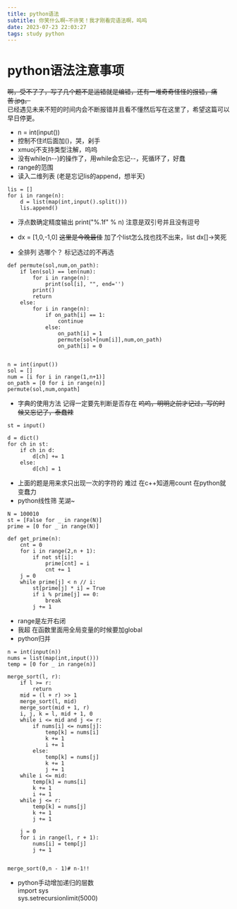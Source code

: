 ```yaml
---
title: python语法
subtitle: 你笑什么啊~不许笑！我才刚看完语法啊，呜呜
date: 2023-07-23 22:03:27
tags: study python
---
```

# python语法注意事项
~~啊，受不了了，写了几个题不是运错就是编错，还有一堆奇奇怪怪的报错，痛苦.jpg。~~    
已经遇见未来不短的时间内会不断报错并且看不懂然后写在这里了，希望这篇可以早日停更。

* n = int(input())
* 控制不住if后面加()，哭，剁手
* xmuoj不支持类型注解，呜呜
* 没有while(n--)的操作了，用while会忘记--，死循环了，好蠢
* range的范围
* 读入二维列表 (老是忘记lis的append，想半天)
```
lis = []
for i in range(n):
    d = list(map(int,input().split()))
    lis.append()
```
* 浮点数确定精度输出 print("%.1f" % n) 注意是双引号并且没有逗号
* dx = [1,0,-1,0] ~~这里是今晚最佳~~ 加了个list怎么找也找不出来，list dx[]->笑死

* 全排列 选哪个？ 标记选过的不再选
```
def permute(sol,num,on_path):
    if len(sol) == len(num):
        for i in range(n):
            print(sol[i], "", end='')
        print()
        return
    else:
        for i in range(n):
            if on_path[i] == 1:
                continue
            else:
                on_path[i] = 1
                permute(sol+[num[i]],num,on_path)
                on_path[i] = 0
                

n = int(input())
sol = []
num = [i for i in range(1,n+1)]
on_path = [0 for i in range(n)]
permute(sol,num,onpath]
```

* 字典的使用方法  记得一定要先判断是否存在 ~~呜呜，明明之前才记过，写的时候又忘记了，泰蠢辣~~
```
st = input()

d = dict()
for ch in st:
    if ch in d:
        d[ch] += 1
    else:
        d[ch] = 1
```
* 上面的题是用来求只出现一次的字符的 难过 在c++知道用count 在python就变蠢力
* python线性筛 芜湖~
```
N = 100010
st = [False for _ in range(N)]
prime = [0 for _ in range(N)]

def get_prime(n):
    cnt = 0
    for i in range(2,n + 1):
        if not st[i]:
            prime[cnt] = i
            cnt += 1
    j = 0
    while prime[j] < n // i:
        st[prime[j] * i] = True
        if i % prime[j] == 0:
            break
        j += 1
```
* range是左开右闭
* 我超 在函数里面用全局变量的时候要加global 
* python归并
```
n = int(input(n))
nums = list(map(int,input()))
temp = [0 for _ in range(n)]

merge_sort(l, r):
    if l >= r:
        return 
    mid = (l + r) >> 1
    merge_sort(l, mid)
    merge_sort(mid + 1, r)
    i, j, k = l, mid + 1, 0
    while i <= mid and j <= r:
        if nums[i] <= nums[j]:
            temp[k] = nums[i]
            k += 1
            i += 1
        else:
            temp[k] = nums[j]
            k += 1
            j += 1
    while i <= mid:
        temp[k] = nums[i]
        k += 1
        i += 1
    while j <= r:
        temp[k] = nums[j]
        k += 1
        j += 1
    
    j = 0
    for i in range(l, r + 1):
        nums[i] = temp[j]
        j += 1
        
        
merge_sort(0,n - 1)# n-1!!
```

* python手动增加递归的层数   
import sys      
sys.setrecursionlimit(5000)